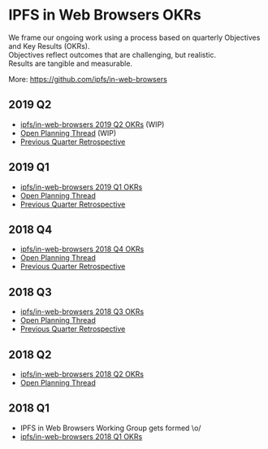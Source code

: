 # IPFS in Web Browsers OKRs

We frame our ongoing work using a process based on quarterly Objectives and Key Results (OKRs).  
Objectives reflect outcomes that are challenging, but realistic.  
Results are tangible and measurable.

More: https://github.com/ipfs/in-web-browsers

## 2019 Q2

- [ipfs/in-web-browsers 2019 Q2 OKRs](#TODO) (WIP)
- [Open Planning Thread](#TODO) (WIP)
- [Previous Quarter Retrospective](https://docs.google.com/document/d/111t2yY-3msflyoBCne4mkPjaZyuQeyjC7d4-oOK5czM/)


## 2019 Q1

- [ipfs/in-web-browsers 2019 Q1 OKRs](https://docs.google.com/spreadsheets/d/1BtOfd7s9oYO5iKsIorCpsm4QuQoIsoZzSz7GItE-9ys/#gid=755202447)
- [Open Planning Thread](https://github.com/ipfs/team-mgmt/pull/804)
- [Previous Quarter Retrospective](https://docs.google.com/document/d/1gWL9hJ3qsP_K2joVuORGBziQeCFBh8gbtIFMyT-9mqc/)


## 2018 Q4

- [ipfs/in-web-browsers 2018 Q4 OKRs](https://docs.google.com/spreadsheets/d/139lROP7-Ee4M4S7A_IO4iIgSgugYm7dct620LYnalII/#gid=755202447)
- [Open Planning Thread](https://github.com/ipfs/in-web-browsers/issues/110)
- [Previous Quarter Retrospective](https://docs.google.com/document/d/1RPoO_Ov1XmwjEP2JraPzn74DV5SnQjeV6skH0A4kirY/)

## 2018 Q3

- [ipfs/in-web-browsers 2018 Q3 OKRs](https://docs.google.com/spreadsheets/d/19vjigg4locq4fO6JXyobS2yTx-k-fSzlFM5ngZDPDbQ/#gid=755202447)
- [Open Planning Thread](https://github.com/ipfs/in-web-browsers/issues/85)
- [Previous Quarter Retrospective](https://docs.google.com/document/d/13YY9Uy0mndULSNzK_HnefNGfsXzb4BCS9OrWGKEHbTo)

## 2018 Q2

- [ipfs/in-web-browsers 2018 Q2 OKRs](https://docs.google.com/spreadsheets/d/1xIhKROxFlsY9M9on37D5rkbSsm4YtjRQvG2unHScApA/#gid=755202447)
- [Open Planning Thread](https://github.com/ipfs/in-web-browsers/issues/78)

## 2018 Q1

- IPFS in Web Browsers Working Group gets formed \o/
- [ipfs/in-web-browsers 2018 Q1 OKRs](https://docs.google.com/spreadsheets/d/1clB-W489rJpbOEs2Q7Q2Jf1WMXHQxXgccBcUJS9QTiI/#gid=1872064387)
